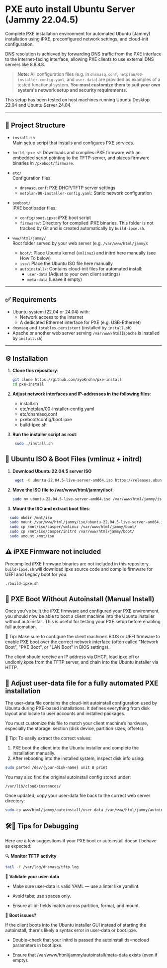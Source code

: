 # PXE auto install Ubuntu Server (Jammy 22.04.5)

Complete PXE installation environment for automated Ubuntu (Jammy) installation using iPXE, preconfigured network settings, and cloud-init configuration.

DNS resolution is achieved by forwarding DNS traffic from the PXE interface to the internet-facing interface, 
allowing PXE clients to use external DNS servers like 8.8.8.8. 

> **Note:** All configuration files (e.g. in `dnsmasq.conf`, `netplan/00-installer-config.yaml`, and `user-data`) are provided as examples of a tested functional system.
> **You must customize them to suit your own system's network setup and security requirements.**

This setup has been tested on host machines running Ubuntu Desktop 22.04 and Ubuntu Server 24.04.

---

## 📁 Project Structure

- `install.sh`  
   Main setup script that installs and configures PXE services.

- `build-ipxe.sh` 
   Downloads and compiles iPXE firmware with an embedded script pointing to the TFTP-server, and places firmware binaries in `/pxeboot/firmware`.

- `etc/`  
   Configuration files:
  - `dnsmasq.conf`: PXE DHCP/TFTP server settings
  - `netplan/00-installer-config.yaml`: Static network configuration

- `pxeboot/`  
   iPXE bootloader files:
  - `config/boot.ipxe`: iPXE boot script
  - `firmware/`: Directory for compiled iPXE binaries. This folder is not tracked by   Git and is created automatically by `build-ipxe.sh`.


- `www/html/jammy/`  
   Root folder served by your web server (e.g. `/var/www/html/jammy`):
  - `boot/`: Place Ubuntu kernel (`vmlinuz`) and initrd here manually (see How To below) 
  - `iso/`: Place the Ubuntu ISO file here manually
  - `autoinstall/`: Contains cloud-init files for automated install:
    - `user-data` (Adjust to your own client settings)
    - `meta-data` (Leave it empty)

---

## ✅ Requirements

- Ubuntu system (22.04 or 24.04) with:
  - Network access to the internet
  - A dedicated Ethernet interface for PXE (e.g. USB-Ethernet)
- `dnsmasq` and `iptables-persistent` (installed by `install.sh`)
- Apache or another web server serving `/var/www/html`(`apache` is installed by `install.sh`)

---

## ⚙️ Installation

1. **Clone this repository**:

   ```bash
   git clone https://github.com/ayoKrohn/pxe-install
   cd pxe-install
   ```

3. **Adjust network interfaces and IP-addresses in the following files**:
   - install.sh
   - etc/netplan/00-installer-config.yaml
   - etc/dnsmasq.conf
   - pxeboot/config/boot.ipxe
   - build-ipxe.sh

4. **Run the installer script as root**:

   ```bash
    sudo ./install.sh
   ```
 
## 💾 Ubuntu ISO & Boot Files (vmlinuz + initrd)

1. **Download Ubuntu 22.04.5 server ISO**

   ```bash
    wget -O ubuntu-22.04.5-live-server-amd64.iso https://releases.ubuntu.com/22.04/      ubuntu-22.04.5-live-server-amd64.iso
   ```
   
3. **Move the ISO file to /var/www/html/jammy/iso/**:

   ```bash
   sudo mv ubuntu-22.04.5-live-server-amd64.iso /var/www/html/jammy/iso
   ```

4. **Mount the ISO and extract boot files**:
  
  ```bash
    sudo mkdir /mnt/iso
    sudo mount /var/www/html/jammy/iso/ubuntu-22.04.5-live-server-amd64.iso /mnt/iso
    sudo cp /mnt/iso/casper/vmlinuz /var/www/html/jammy/boot/
    sudo cp /mnt/iso/casper/initrd /var/www/html/jammy/boot/
    sudo umount /mnt/iso
```

## ⚠️ iPXE Firmware not included

Precompiled iPXE firmware binaries are not included in this repository.
`build-ipxe.sh` will download ipxe source code and compile firmware for UEFI and Legacy boot for you: 

```bash
./build-ipxe.sh
```

## 🚀 PXE Boot Without Autoinstall (Manual Install)

Once you've built the iPXE firmware and configured your PXE environment, you should now be able to boot a client machine into the Ubuntu installer without autoinstall. This is useful for testing your PXE setup before enabling full automation.

📌 Tip:
Make sure to configure the client machine’s BIOS or UEFI firmware to enable PXE boot over the correct network interface (often called "Network Boot", "PXE Boot", or "LAN Boot" in BIOS settings).

The client should receive an IP address via DHCP, load ipxe.efi or undionly.kpxe from the TFTP server, and chain into the Ubuntu installer via HTTP.

## 📝 Adjust user-data file for a fully automated PXE installation

The user-data file contains the cloud-init autoinstall configuration used by Ubuntu during PXE-based installations. It defines everything from disk layout and locale to user accounts and installed packages.

You must customize this file to match your client machine’s hardware, especially the storage: section (disk device, partition sizes, offsets).

📌 Tip: To easily extract the correct values:
1. PXE boot the client into the Ubuntu installer and complete the installation manually.
2. After rebooting into the installed system, inspect disk info using:

```bash
sudo parted /dev/{your-disk-name} unit B print
```

You may also find the original autoinstall config stored under:

`/var/lib/cloud/instances/`

Once updated, copy your user-data file back to the correct web server directory:

```bash
sudo cp www/html/jammy/autoinstall/user-data /var/www/html/jammy/autoinstall/
```

## 🛠️🐧 Tips for Debugging

Here are a few suggestions if your PXE boot or autoinstall doesn't behave as expected:

🔍 **Monitor TFTP activity**

```bash
tail -f /var/log/dnsmasq/tftp.log
```

📄 **Validate your user-data**

- Make sure user-data is valid YAML — use a linter like yamllint.

- Avoid tabs; use spaces only.

- Ensure all id: fields match across partition, format, and mount.

🧪 **Boot issues?**

If the client boots into the Ubuntu installer GUI instead of starting the autoinstall, there's likely a syntax error in user-data or boot.ipxe.

- Double-check that your initrd is passed the autoinstall ds=nocloud parameters in boot.ipxe.

- Ensure that /var/www/html/jammy/autoinstall/meta-data exists (even if empty).
